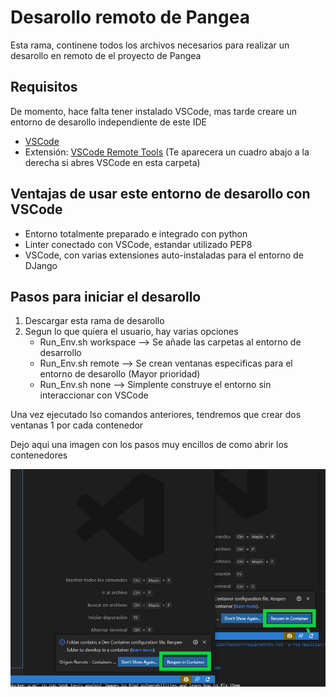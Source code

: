 # Desarollo remoto de Pangea

Esta rama, continene todos los archivos necesarios para realizar un desarollo en remoto de el proyecto de Pangea

## Requisitos

De momento, hace falta tener instalado VSCode, mas tarde creare un entorno de desarollo independiente de este IDE

- [VSCode](https://code.visualstudio.com/)
- Extensión: [VSCode Remote Tools](https://marketplace.visualstudio.com/items?itemName=ms-vscode-remote.vscode-remote-extensionpack) (Te aparecera un cuadro abajo a la derecha si abres VSCode en esta carpeta)

## Ventajas de usar este entorno de desarollo con VSCode

- Entorno totalmente preparado e integrado con python
- Linter conectado con VSCode, estandar utilizado PEP8
- VSCode, con varias extensiones auto-instaladas para el entorno de DJango

## Pasos para iniciar el desarollo

1. Descargar esta rama de desarollo
2. Segun lo que quiera el usuario, hay varias opciones
   - Run_Env.sh workspace --> Se añade las carpetas al entorno de desarrollo
   - Run_Env.sh remote    --> Se crean ventanas especificas para el entorno de desarollo (Mayor prioridad)
   - Run_Env.sh none      --> Simplente construye el entorno sin interaccionar con VSCode

Una vez ejecutado lso comandos anteriores, tendremos que crear dos ventanas 1 por cada contenedor

Dejo aqui una imagen con los pasos muy encillos de como abrir los contenedores

![Pasos](RemoteENVS.png)